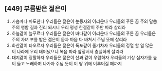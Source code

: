 ## [449] 부름받은 젊은이

1) 가슴마다 파도친다 우리들은 젊은이 눈동자의 어리운다 우리들의 푸른 꿈 주의 말씀 주의 행함 길과 진리 되시니 우리 평생 한결같이 주만 따라 살리라
2) 하늘같이 높푸르다 우리들은 젊은이 바다같이 어리운다 우리들의 푸른 꿈 우리들은 주의 자녀 부름 받은 젊은이 몸과 마음 다 바쳐서 주님 뜻에 살리라 
3) 화산같이 타오르자 우리들은 젊은이 폭포같이 줄기차자 우리들의 정열 할 일 많은 이 나라에 우리 태어났으니 복음 따라 앞장서서 충실하게 살리라
4) 대지같이 광활하자 우리들은 젊은이 산과 같이 우람하자 우리들의 기상 십자가를 높이 들고 노래하며 나가자 주님 뜻이 이 땅 위에 이루어질 때까지
